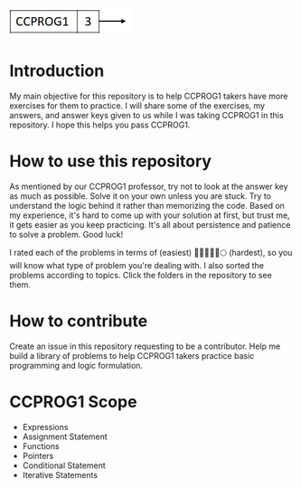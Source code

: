 ![alt text](ccprog1.jpg)

# Introduction

My main objective for this repository is to help CCPROG1 takers have more exercises for them to practice. I will share some of the exercises, my answers, and answer keys given to us while I was taking CCPROG1 in this repository. I hope this helps you pass CCPROG1.

# How to use this repository

As mentioned by our CCPROG1 professor, try not to look at the answer key as much as possible. Solve it on your own unless you are stuck. Try to understand the logic behind it rather than memorizing the code. Based on my experience, it's hard to come up with your solution at first, but trust me, it gets easier as you keep practicing. It's all about persistence and patience to solve a problem. Good luck!

I rated each of the problems in terms of (easiest) 🌚🌘🌗🌖🌓🌕 (hardest), so you will know what type of problem you're dealing with. I also sorted the problems according to topics. Click the folders in the repository to see them.

# How to contribute

Create an issue in this repository requesting to be a contributor. Help me build a library of problems to help CCPROG1 takers practice basic programming and logic formulation.

# CCPROG1 Scope
- Expressions
- Assignment Statement
- Functions
- Pointers
- Conditional Statement
- Iterative Statements
